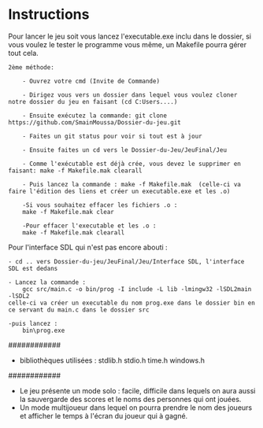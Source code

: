 # Instructions

Pour lancer le jeu soit vous lancez l'executable.exe inclu dans le dossier, si vous voulez le tester le programme vous même, un Makefile pourra gérer tout cela.
	
	2ème méthode:
	
		- Ouvrez votre cmd (Invite de Commande)

		- Dirigez vous vers un dossier dans lequel vous voulez cloner notre dossier du jeu en faisant (cd C:Users....)

		- Ensuite exécutez la commande: git clone https://github.com/SmainMoussa/Dossier-du-jeu.git

		- Faites un git status pour voir si tout est à jour

		- Ensuite faites un cd vers le Dossier-du-Jeu/JeuFinal/Jeu

		- Comme l'exécutable est déjà crée, vous devez le supprimer en faisant: make -f Makefile.mak clearall

		- Puis lancez la commande : make -f Makefile.mak  (celle-ci va faire l'édition des liens et créer un executable.exe et les .o)

		-Si vous souhaitez effacer les fichiers .o :
		make -f Makefile.mak clear

		-Pour effacer l'executable et les .o : 
		make -f Makefile.mak clearall


Pour l'interface SDL qui n'est pas encore abouti :

	- cd .. vers Dossier-du-jeu/JeuFinal/Jeu/Interface SDL, l'interface SDL est dedans 

	- Lancez la commande :	
		gcc src/main.c -o bin/prog -I include -L lib -lmingw32 -lSDL2main -lSDL2
	celle-ci va créer un executable du nom prog.exe dans le dossier bin en ce servant du main.c dans le dossier src

	-puis lancez : 
		bin\prog.exe

############

- bibliothèques utilisées :
	stdlib.h
	stdio.h
	time.h
	windows.h

############

- Le jeu présente un mode solo : facile, difficile dans lequels on aura aussi la sauvergarde des scores et le noms des personnes qui ont jouées.
- Un mode multijoueur dans lequel on pourra prendre le nom des joueurs et afficher le temps à l'écran du joueur qui à gagné. 

